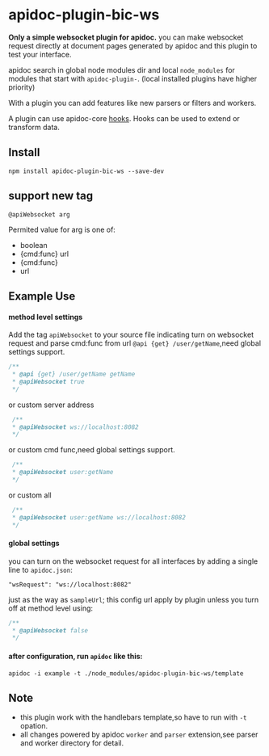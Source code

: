 # apidoc-plugin-bic-ws

__Only a simple websocket plugin for apidoc.__
you can make websocket request directly at document pages generated by apidoc and this plugin to test your interface.

apidoc search in global node modules dir and local `node_modules` for modules that start with `apidoc-plugin-`. (local installed plugins have higher priority)

With a plugin you can add features like new parsers or filters and workers.

A plugin can use apidoc-core [hooks](https://github.com/apidoc/apidoc-core/blob/master/hooks.md).
Hooks can be used to extend or transform data.

## Install
`npm install apidoc-plugin-bic-ws --save-dev`

## support new tag

`@apiWebsocket arg`

Permited value for arg is one of:
- boolean
- {cmd:func} url
- {cmd:func}
- url

## Example Use
#### method level settings
Add the tag `apiWebsocket` to your source file indicating turn on websocket request and parse cmd:func from url `@api {get} /user/getName`,need global settings support.
```javascript
/**
 * @api {get} /user/getName getName
 * @apiWebsocket true
 */
```
 or custom server address
```javascript
 /**
 * @apiWebsocket ws://localhost:8082
 */
```
or custom cmd func,need global settings support.
```javascript
 /**
 * @apiWebsocket user:getName
 */
```

or custom all
```javascript
 /**
 * @apiWebsocket user:getName ws://localhost:8082
 */
```
#### global settings
you can turn on the websocket request for all interfaces by adding a single line to `apidoc.json`:

`"wsRequest": "ws://localhost:8082"`

just as the way as `sampleUrl`; this config url apply by plugin unless you turn off at method level using:
```javascript
/**
 * @apiWebsocket false
 */
 ```

#### after configuration, run `apidoc` like this:

`apidoc -i example -t ./node_modules/apidoc-plugin-bic-ws/template`

## Note
- this plugin work with the handlebars template,so have to run with `-t` opation.
- all changes powered by apidoc `worker` and `parser` extension,see parser and worker directory for detail.
